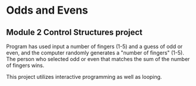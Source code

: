# Odds and Evens
## Module 2 Control Structures project  
  
Program has used input a number of fingers (1-5) and a guess of odd or even, and the computer randomly generates a "number of fingers" (1-5). The person who selected odd or even that 
matches the sum of the number of fingers wins.  
  
This project utilizes interactive programming as well as looping.

